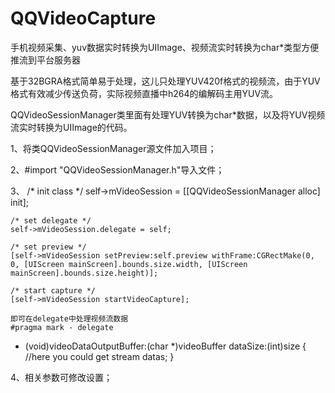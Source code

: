 # QQVideoCapture
手机视频采集、yuv数据实时转换为UIImage、视频流实时转换为char*类型方便推流到平台服务器

基于32BGRA格式简单易于处理，这儿只处理YUV420f格式的视频流，由于YUV格式有效减少传送负荷，实际视频直播中h264的编解码主用YUV流。

QQVideoSessionManager类里面有处理YUV转换为char*数据，以及将YUV视频流实时转换为UIImage的代码。

1、将类QQVideoSessionManager源文件加入项目；

2、#import "QQVideoSessionManager.h"导入文件；

3、  /* init class */
    self->mVideoSession = [[QQVideoSessionManager alloc] init];

    /* set delegate */
    self->mVideoSession.delegate = self;

    /* set preview */
    [self->mVideoSession setPreview:self.preview withFrame:CGRectMake(0, 0, [UIScreen mainScreen].bounds.size.width, [UIScreen mainScreen].bounds.size.height)];

    /* start capture */
    [self->mVideoSession startVideoCapture];

    即可在delegate中处理视频流数据
    #pragma mark - delegate
- (void)videoDataOutputBuffer:(char *)videoBuffer dataSize:(int)size {
    //here you could get stream datas;
}

4、相关参数可修改设置；
